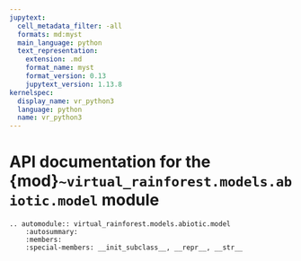 ```yaml
---
jupytext:
  cell_metadata_filter: -all
  formats: md:myst
  main_language: python
  text_representation:
    extension: .md
    format_name: myst
    format_version: 0.13
    jupytext_version: 1.13.8
kernelspec:
  display_name: vr_python3
  language: python
  name: vr_python3
---
```


# API documentation for the {mod}`~virtual_rainforest.models.abiotic.model` module

```{eval-rst}
.. automodule:: virtual_rainforest.models.abiotic.model
    :autosummary:
    :members:
    :special-members: __init_subclass__, __repr__, __str__
```
